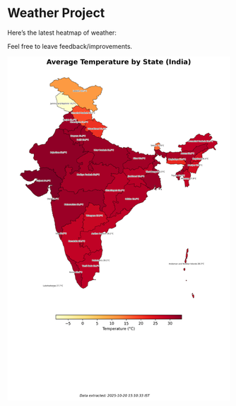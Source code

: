 # Weather Project

Here’s the latest heatmap of weather:

Feel free to leave feedback/improvements.

![India Heatmap](docs/assets/india_heatmap.png?v=F60393)

